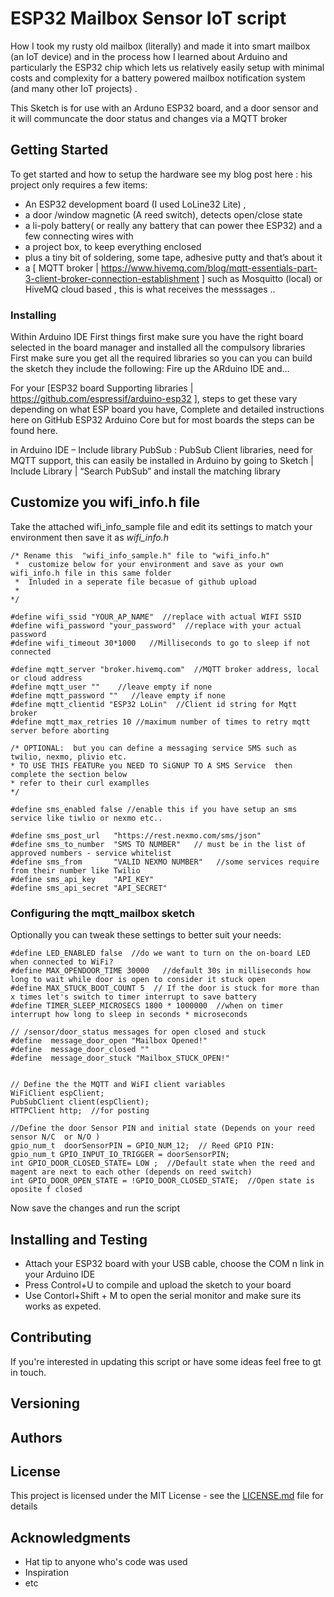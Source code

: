  
# ESP32 Mailbox Sensor IoT script

How I took my rusty old mailbox (literally)  and made it into smart mailbox (an IoT device) and in the process  how I  learned about Arduino and particularly  the ESP32 chip which lets us relatively easily  setup with minimal costs and complexity for a battery powered mailbox  notification system (and many other IoT projects) .

This Sketch is for use with an Arduno ESP32 board, and a door sensor and it will communcate the door status and changes via a MQTT broker


## Getting Started

To get started and how to setup the hardware see my blog post here :
his project only requires a few items:

  * An ESP32 development board (I used LoLine32 Lite) ,
  * a door /window magnetic  (A reed switch), detects open/close state
  * a li-poly battery( or really any battery that can power thee ESP32)  and a few connecting wires with
  * a project box, to keep everything enclosed
  *  plus a  tiny bit of soldering, some tape, adhesive putty   and that’s about it
  * a [ MQTT broker | https://www.hivemq.com/blog/mqtt-essentials-part-3-client-broker-connection-establishment ] such as Mosquitto (local) or HiveMQ cloud based , this is what receives the messsages ..

### Installing

Within Arduino IDE First things first make sure you have the right board selected in the board manager and installed all the compulsory libraries  First make sure you get all the required libraries so you can you can build the sketch they include the following: Fire up the ARduino IDE and…


For  your  [ESP32 board Supporting libraries | https://github.com/espressif/arduino-esp32 ], steps to get these vary depending on what ESP board you have, Complete and detailed instructions here on GitHub ESP32  Arduino Core but for most boards the steps can be found here.

in Arduino IDE – Include library PubSub : PubSub Client libraries, need for MQTT support, this can easily be installed in Arduino by going to Sketch | Include Library | “Search PubSub” and install the matching library
 
## Customize you wifi_info.h file 

Take the attached wifi_info_sample file and edit its settings to match your environment then save it as *wifi_info.h*

```
/* Rename this  "wifi_info_sample.h" file to "wifi_info.h"  
 *  customize below for your environment and save as your own wifi_info.h file in this same folder
 *  Inluded in a seperate file becasue of github upload
 * 
*/

#define wifi_ssid "YOUR_AP_NAME"  //replace with actual WIFI SSID
#define wifi_password "your_password"  //replace with your actual password
#define wifi_timeout 30*1000   //Milliseconds to go to sleep if not connected

#define mqtt_server "broker.hivemq.com"  //MQTT broker address, local or cloud address
#define mqtt_user ""    //leave empty if none
#define mqtt_password ""   //leave empty if none
#define mqtt_clientid "ESP32 LoLin"  //Client id string for Mqtt broker
#define mqtt_max_retries 10 //maximum number of times to retry mqtt server before aborting

/* OPTIONAL:  but you can define a messaging service SMS such as twilio, nexmo, plivio etc.
* TO USE THIS FEATURe you NEED TO SiGNUP TO A SMS Service  then complete the section below
* refer to their curl examplles
*/

#define sms_enabled false //enable this if you have setup an sms service like tiwlio or nexmo etc..

#define sms_post_url   "https://rest.nexmo.com/sms/json"
#define sms_to_number  "SMS TO NUMBER"   // must be in the list of approved numbers - service whitelist
#define sms_from       "VALID NEXMO NUMBER"   //some services require from their number like Twilio
#define sms_api_key    "API_KEY"
#define sms_api_secret "API_SECRET" 
```
### Configuring the mqtt_mailbox sketch 

Optionally you can tweak these settings to better suit your needs:

```
#define LED_ENABLED false  //do we want to turn on the on-board LED when connected to WiFi? 
#define MAX_OPENDOOR_TIME 30000   //default 30s in milliseconds how long to wait while door is open to consider it stuck open 
#define MAX_STUCK_BOOT_COUNT 5  // If the door is stuck for more than x times let's switch to timer interrupt to save battery
#define TIMER_SLEEP_MICROSECS 1800 * 1000000  //when on timer interrupt how long to sleep in seconds * microseconds

// /sensor/door_status messages for open closed and stuck
#define  message_door_open "Mailbox Opened!"
#define  message_door_closed ""
#define  message_door_stuck "Mailbox_STUCK_OPEN!"


// Define the the MQTT and WiFI client variables
WiFiClient espClient;
PubSubClient client(espClient);
HTTPClient http;  //for posting 

//Define the door Sensor PIN and initial state (Depends on your reed sensor N/C  or N/O )
gpio_num_t  doorSensorPIN = GPIO_NUM_12;  // Reed GPIO PIN:
gpio_num_t GPIO_INPUT_IO_TRIGGER = doorSensorPIN;
int GPIO_DOOR_CLOSED_STATE= LOW ;  //Default state when the reed and magent are next to each other (depends on reed switch)
int GPIO_DOOR_OPEN_STATE = !GPIO_DOOR_CLOSED_STATE;  //Open state is oposite f closed

```

Now save the changes and run the script


## Installing and Testing 

  *   Attach your ESP32 board with your USB cable, choose the COM n link in your Arduino IDE
   *   Press Control+U to compile and  upload the sketch to your board
   *  Use Contorl+Shift + M to open the serial monitor and make sure its works as expeted.


## Contributing

If you're interested in updating this script or have some ideas feel free to gt in touch.

## Versioning


## Authors


## License

This project is licensed under the MIT License - see the [LICENSE.md](LICENSE.md) file for details

## Acknowledgments

* Hat tip to anyone who's code was used
* Inspiration
* etc
